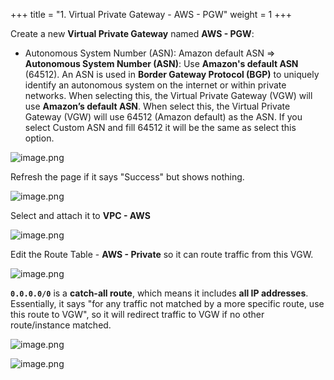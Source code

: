 +++
title = "1. Virtual Private Gateway - AWS - PGW"
weight = 1
+++


Create a new **Virtual Private Gateway** named **AWS - PGW**:

- Autonomous System Number (ASN): Amazon default ASN
⇒  **Autonomous System Number (ASN)**: Use **Amazon's default ASN** (64512).
An ASN is used in **Border Gateway Protocol (BGP)** to uniquely identify an autonomous system on the internet or within private networks. When selecting this, the Virtual Private Gateway (VGW) will use **Amazon’s default ASN**. When select this, the Virtual Private Gateway (VGW) will use 64512 (Amazon default) as the ASN. If you select Custom ASN and fill 64512 it will be the same as select this option.

![image.png](/images/005-v-prepare-for-site-to-site-vpn-aws-to-dc/24-667587-image.png)


Refresh the page if it says "Success" but shows nothing.


![image.png](/images/005-v-prepare-for-site-to-site-vpn-aws-to-dc/24-105359-image.png)


Select and attach it to **VPC - AWS**


![image.png](/images/005-v-prepare-for-site-to-site-vpn-aws-to-dc/24-260508-image.png)


Edit the Route Table - **AWS - Private** so it can route traffic from this VGW.


![image.png](/images/005-v-prepare-for-site-to-site-vpn-aws-to-dc/24-531500-image.png)


**`0.0.0.0/0`** is a **catch-all route**, which means it includes **all IP addresses**. Essentially, it says "for any traffic not matched by a more specific route, use this route to VGW", so it will redirect traffic to VGW if no other route/instance matched.


![image.png](/images/005-v-prepare-for-site-to-site-vpn-aws-to-dc/24-466681-image.png)


![image.png](/images/005-v-prepare-for-site-to-site-vpn-aws-to-dc/24-838111-image.png)



